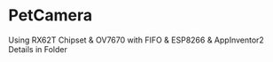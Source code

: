 # PetCamera
Using RX62T Chipset &amp; OV7670 with FIFO &amp; ESP8266 &amp; AppInventor2  
Details in Folder
